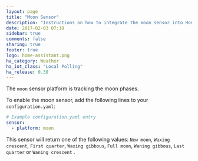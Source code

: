 ```yaml
---
layout: page
title: "Moon Sensor"
description: "Instructions on how to integrate the moon sensor into Home Assistant."
date: 2017-02-03 07:10
sidebar: true
comments: false
sharing: true
footer: true
logo: home-assistant.png
ha_category: Weather
ha_iot_class: "Local Polling"
ha_release: 0.38
---
```



The `moon` sensor platform is tracking the moon phases.

To enable the moon sensor, add the following lines to your `configuration.yaml`:

```yaml
# Example configuration.yaml entry
sensor:
  - platform: moon
```
This sensor will return one of the following values: 
`New moon`, `Waxing crescent`, `First quarter`, `Waxing gibbous`, `Full moon`, `Waning gibbous`, `Last quarter` or `Waning crescent` .

